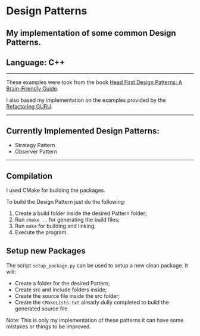 # Design Patterns
## My implementation of some common Design Patterns.
## Language: C++
---
These examples were took from the book [Head First Design Patterns: A Brain-Friendly Guide](https://www.amazon.com/Head-First-Design-Patterns-Brain-Friendly/dp/0596007124).

I also based my implementation on the examples provided by the [Refactoring GURU](https://refactoring.guru/design-patterns).

---

## Currently Implemented Design Patterns:
- Strategy Pattern
- Observer Pattern

---

## Compilation
I used CMake for building the packages.

To build the Design Pattern just do the following:
1. Create a build folder inside the desired Pattern folder;
2. Run `cmake ..` for generating the build files;
3. Run `make` for building and linking;
4. Execute the program.

## Setup new Packages
The script `setup_package.py` can be used to setup a new clean package.
It will:
- Create a folder for the desired Pattern;
- Create src and include folders inside;
- Create the source file inside the src folder; 
- Create the `CMakeLists.txt` already dully completed to build the generated source file.

Note: This is only my implementation of these patterns it can have some mistakes or things to be improved.
